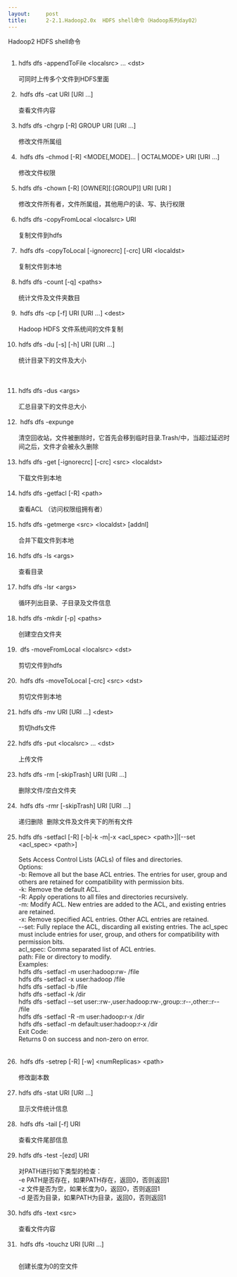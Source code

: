 ```yaml
---
layout:     post
title:      2-2.1.Hadoop2.0x  HDFS shell命令（Hadoop系列day02）
---
```

<div id="article_content" class="article_content clearfix csdn-tracking-statistics" data-pid="blog" data-mod="popu_307" data-dsm="post">
								            <link rel="stylesheet" href="https://csdnimg.cn/release/phoenix/template/css/ck_htmledit_views-f76675cdea.css">
						<div class="htmledit_views" id="content_views">
                
Hadoop2 HDFS shell命令<br>
 <br>
1. hdfs dfs -appendToFile &lt;localsrc&gt; ... &lt;dst&gt;<br>
 <br>
可同时上传多个文件到HDFS里面<br>
 <br>
2.  hdfs dfs -cat URI [URI ...]<br>
 <br>
查看文件内容<br>
 <br>
3. hdfs dfs -chgrp [-R] GROUP URI [URI ...]<br>
 <br>
修改文件所属组<br>
 <br>
4.  hdfs dfs -chmod [-R] &lt;MODE[,MODE]... | OCTALMODE&gt; URI [URI ...]<br>
 <br>
修改文件权限<br>
 <br>
5. hdfs dfs -chown [-R] [OWNER][:[GROUP]] URI [URI ]<br>
 <br>
修改文件所有者，文件所属组，其他用户的读、写、执行权限<br>
 <br>
6. hdfs dfs -copyFromLocal &lt;localsrc&gt; URI<br>
 <br>
复制文件到hdfs<br>
 <br>
7.  hdfs dfs -copyToLocal [-ignorecrc] [-crc] URI &lt;localdst&gt;<br>
 <br>
复制文件到本地<br>
 <br>
8. hdfs dfs -count [-q] &lt;paths&gt;<br>
 <br>
统计文件及文件夹数目<br>
 <br>
9.  hdfs dfs -cp [-f] URI [URI ...] &lt;dest&gt;<br>
 <br>
Hadoop HDFS 文件系统间的文件复制<br>
 <br>
10. hdfs dfs -du [-s] [-h] URI [URI ...]<br>
 <br>
统计目录下的文件及大小<br>
 <br>
 <br>
 <br>
11. hdfs dfs -dus &lt;args&gt;<br>
 <br>
汇总目录下的文件总大小<br>
 <br>
12.  hdfs dfs -expunge<br>
 <br>
清空回收站，文件被删除时，它首先会移到临时目录.Trash/中，当超过延迟时间之后，文件才会被永久删除<br>
 <br>
13. hdfs dfs -get [-ignorecrc] [-crc] &lt;src&gt; &lt;localdst&gt;<br>
 <br>
下载文件到本地<br>
 <br>
14. hdfs dfs -getfacl [-R] &lt;path&gt;<br>
 <br>
查看ACL （访问权限组拥有者）<br>
 <br>
15. hdfs dfs -getmerge &lt;src&gt; &lt;localdst&gt; [addnl]<br>
 <br>
合并下载文件到本地<br>
 <br>
16. hdfs dfs -ls &lt;args&gt;<br>
 <br>
查看目录<br>
 <br>
17. hdfs dfs -lsr &lt;args&gt;<br>
 <br>
循环列出目录、子目录及文件信息 <br>
 <br>
18. hdfs dfs -mkdir [-p] &lt;paths&gt;<br>
 <br>
创建空白文件夹<br>
 <br>
19.  dfs -moveFromLocal &lt;localsrc&gt; &lt;dst&gt;<br>
 <br>
剪切文件到hdfs<br>
 <br>
20.  hdfs dfs -moveToLocal [-crc] &lt;src&gt; &lt;dst&gt;<br>
 <br>
剪切文件到本地<br>
 <br>
21. hdfs dfs -mv URI [URI ...] &lt;dest&gt;<br>
 <br>
剪切hdfs文件<br>
 <br>
22. hdfs dfs -put &lt;localsrc&gt; ... &lt;dst&gt;<br>
 <br>
上传文件<br>
 <br>
23. hdfs dfs -rm [-skipTrash] URI [URI ...]<br>
 <br>
删除文件/空白文件夹<br>
 <br>
24.  hdfs dfs -rmr [-skipTrash] URI [URI ...]<br>
 <br>
递归删除  删除文件及文件夹下的所有文件<br>
 <br>
25. hdfs dfs -setfacl [-R] [-b|-k -m|-x &lt;acl_spec&gt; &lt;path&gt;]|[--set &lt;acl_spec&gt; &lt;path&gt;]<br>
 <br>
Sets Access Control Lists (ACLs) of files and directories.<br>
Options:<br>
-b: Remove all but the base ACL entries. The entries for user, group and others are retained for compatibility with permission bits.<br>
-k: Remove the default ACL.<br>
-R: Apply operations to all files and directories recursively.<br>
-m: Modify ACL. New entries are added to the ACL, and existing entries are retained.<br>
-x: Remove specified ACL entries. Other ACL entries are retained.<br>
--set: Fully replace the ACL, discarding all existing entries. The acl_spec must include entries for user, group, and others for compatibility with permission bits.<br>
acl_spec: Comma separated list of ACL entries.<br>
path: File or directory to modify.<br>
Examples:<br>
hdfs dfs -setfacl -m user:hadoop:rw- /file<br>
hdfs dfs -setfacl -x user:hadoop /file<br>
hdfs dfs -setfacl -b /file<br>
hdfs dfs -setfacl -k /dir<br>
hdfs dfs -setfacl --set user::rw-,user:hadoop:rw-,group::r--,other::r-- /file<br>
hdfs dfs -setfacl -R -m user:hadoop:r-x /dir<br>
hdfs dfs -setfacl -m default:user:hadoop:r-x /dir<br>
Exit Code:<br>
Returns 0 on success and non-zero on error.<br>
 <br>
 <br>
26.  hdfs dfs -setrep [-R] [-w] &lt;numReplicas&gt; &lt;path&gt;<br>
 <br>
修改副本数<br>
 <br>
27. hdfs dfs -stat URI [URI ...]<br>
 <br>
显示文件统计信息<br>
 <br>
28.  hdfs dfs -tail [-f] URI<br>
 <br>
查看文件尾部信息<br>
 <br>
29. hdfs dfs -test -[ezd] URI<br>
 <br>
对PATH进行如下类型的检查： <br>
-e PATH是否存在，如果PATH存在，返回0，否则返回1 <br>
-z 文件是否为空，如果长度为0，返回0，否则返回1 <br>
-d 是否为目录，如果PATH为目录，返回0，否则返回1 <br>
 <br>
30. hdfs dfs -text &lt;src&gt;<br>
 <br>
查看文件内容<br>
 <br>
31.  hdfs dfs -touchz URI [URI ...]<br>
 <br><p>创建长度为0的空文件</p>
<p><br></p>
<p><br></p>
<p><br></p>
            </div>
                </div>